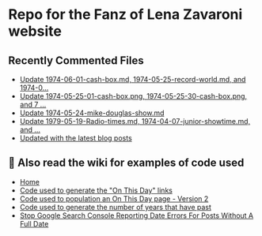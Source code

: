 # Repo for the Fanz of Lena Zavaroni website

## Recently Commented Files
<!-- BLOG-POST-LIST:START -->
- [Update 1974-06-01-cash-box.md, 1974-05-25-record-world.md, and 1974-0…](https://github.com/FanzOfLenaZavaroni/fanzoflenazavaroni.github.io/commit/bc9d70403292f19220a114ad204eb0b9b97bbdf7)
- [Update 1974-05-25-01-cash-box.png, 1974-05-25-30-cash-box.png, and 7 …](https://github.com/FanzOfLenaZavaroni/fanzoflenazavaroni.github.io/commit/3505da592c990d7ce6fc8546bf3f2dcd5fa80af7)
- [Update 1974-05-24-mike-douglas-show.md](https://github.com/FanzOfLenaZavaroni/fanzoflenazavaroni.github.io/commit/c9dd601310b904a96e2729ad6be90ebceb4231f6)
- [Update 1979-05-19-Radio-times.md, 1974-04-07-junior-showtime.md, and …](https://github.com/FanzOfLenaZavaroni/fanzoflenazavaroni.github.io/commit/280c2d356be1032da129dab50b7ba526e6a8bb3d)
- [Updated with the latest blog posts](https://github.com/FanzOfLenaZavaroni/fanzoflenazavaroni.github.io/commit/c4aa459b08f26e08a6957e111eaae2f178486485)
<!-- BLOG-POST-LIST:END -->

## :notebook: Also read the wiki for examples of code used
* [Home](https://github.com/FanzOfLenaZavaroni/fanzoflenazavaroni.github.io/wiki)
* [Code used to generate the "On This Day" links](https://github.com/FanzOfLenaZavaroni/fanzoflenazavaroni.github.io/wiki/On-This-Day-Code)
* [Code used to population an On This Day page - Version 2](https://github.com/FanzOfLenaZavaroni/fanzoflenazavaroni.github.io/wiki/Code-used-to-population-an-On-This-Day-page-%E2%80%90-Version-2)
* [Code used to generate the number of years that have past](https://github.com/FanzOfLenaZavaroni/fanzoflenazavaroni.github.io/wiki/Number-of-years-gone-by-code)
* [Stop Google Search Console Reporting Date Errors For Posts Without A Full Date](https://github.com/FanzOfLenaZavaroni/fanzoflenazavaroni.github.io/wiki/Stop-Google-Search-Console-Reporting-Date-Errors-For-Posts-Without-A-Full-Date)
